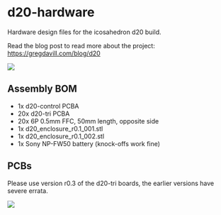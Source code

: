 # d20-hardware
Hardware design files for the icosahedron d20 build.

Read the blog post to read more about the project: https://gregdavill.com/blog/d20

![](docs/images/d20-complete-001.png)


## Assembly BOM
 - 1x d20-control PCBA
 - 20x d20-tri PCBA
 - 20x 6P 0.5mm FFC, 50mm length, opposite side
 - 1x d20_enclosure_r0.1_001.stl
 - 1x d20_enclosure_r0.1_002.stl
 - 1x Sony NP-FW50 battery (knock-offs work fine)


## PCBs

Please use version r0.3 of the d20-tri boards, the earlier versions have severe errata.

![](docs/images/d20-tri-001.jpeg)